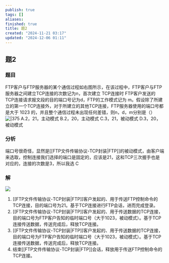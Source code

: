 ```yaml
---
publish: true
tags: []
aliases: 
finished: true
title: 题2
created: "2024-11-21 03:17"
updated: "2024-12-06 01:11"
---
```

## 题2
### 题目
FTP客户与FTP服务器的某个通信过程如右图所示，在该过程中，FTP客户与FTP服务器之间建立TCP连接的次数记为n，首次建立 TCP连接时 FTP客户发送的 TCP连接请求报文段的目的端口号记为d，FTP的工作模式记为 m。假设除了所建立的第一个TCP连接外，对于所建立的其他TCP连接，FTP服务器使用的端口号都是大于 1023 的，并且整个通信过程未出现任何差错，则n，d，m分别是（）
![|375](https://img.hwenyi.tech/202411211059444.webp)
A.2，21，主动模式
B.2，20，主动模式
C.3，21，被动模式
D.3，20，被动模式
### 分析
端口号很奇怪，显然是[[FTP文件传输协议-TCP封装|FTP]]的被动模式，由客户端来选取，控制连接我们选择的端口是固定的，应该是21，这和TCP三次握手也是对应的，连接的次数是3，所以我选 C
### 解
![](https://img.hwenyi.tech/202411221630600.webp)
1. [[FTP文件传输协议-TCP封装|FTP]]客户发起的、用于传送FTP控制命令的TCP连接，目的端口号为21。基于TCP连接进行FTP会话，进而完成登录。
2. [[FTP文件传输协议-TCP封装|FTP]]客户发起的、用于传送数据的TCP连接，目的端口号为FTP客户告知的临时端口号（大于1023，被动模式）。基于TCP连接传送数据，传送完成后，释放TCP连接。
3. [[FTP文件传输协议-TCP封装|FTP]]客户发起的、用于传送数据的TCP连接，目的端口号为FTP客户告知的临时端口号（大于1023，被动模式）。基于TCP连接传送数据，传送完成后，释放TCP连接。
4. 结束[[FTP文件传输协议-TCP封装|FTP]]会话，释放用于传送FTP控制命令的TCP连接。